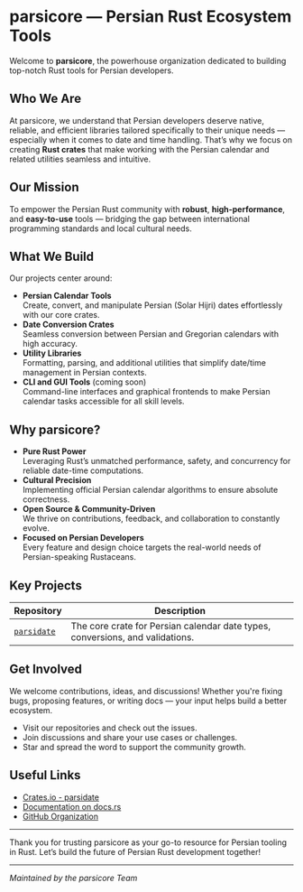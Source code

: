 # parsicore — Persian Rust Ecosystem Tools

Welcome to **parsicore**, the powerhouse organization dedicated to building top-notch Rust tools for Persian developers.

## Who We Are

At parsicore, we understand that Persian developers deserve native, reliable, and efficient libraries tailored specifically to their unique needs — especially when it comes to date and time handling. That’s why we focus on creating **Rust crates** that make working with the Persian calendar and related utilities seamless and intuitive.

## Our Mission

To empower the Persian Rust community with **robust**, **high-performance**, and **easy-to-use** tools — bridging the gap between international programming standards and local cultural needs.

## What We Build

Our projects center around:

- **Persian Calendar Tools**  
  Create, convert, and manipulate Persian (Solar Hijri) dates effortlessly with our core crates.  
- **Date Conversion Crates**  
  Seamless conversion between Persian and Gregorian calendars with high accuracy.  
- **Utility Libraries**  
  Formatting, parsing, and additional utilities that simplify date/time management in Persian contexts.  
- **CLI and GUI Tools** (coming soon)  
  Command-line interfaces and graphical frontends to make Persian calendar tasks accessible for all skill levels.

## Why parsicore?

- **Pure Rust Power**  
  Leveraging Rust’s unmatched performance, safety, and concurrency for reliable date-time computations.  
- **Cultural Precision**  
  Implementing official Persian calendar algorithms to ensure absolute correctness.  
- **Open Source & Community-Driven**  
  We thrive on contributions, feedback, and collaboration to constantly evolve.  
- **Focused on Persian Developers**  
  Every feature and design choice targets the real-world needs of Persian-speaking Rustaceans.

## Key Projects

| Repository           | Description                                         |
|---------------------|-----------------------------------------------------|
| [`parsidate`](https://github.com/parsicore/parsidate)      | The core crate for Persian calendar date types, conversions, and validations. |


## Get Involved

We welcome contributions, ideas, and discussions! Whether you're fixing bugs, proposing features, or writing docs — your input helps build a better ecosystem.

- Visit our repositories and check out the issues.  
- Join discussions and share your use cases or challenges.  
- Star and spread the word to support the community growth.

## Useful Links

- [Crates.io - parsidate](https://crates.io/search?q=parsidate)  
- [Documentation on docs.rs](https://docs.rs/parsidate)  
- [GitHub Organization](https://github.com/parsicore)

---

Thank you for trusting parsicore as your go-to resource for Persian tooling in Rust. Let’s build the future of Persian Rust development together!

---

*Maintained by the parsicore Team*  
